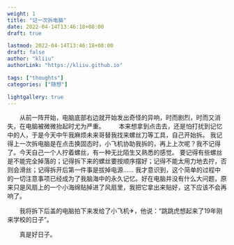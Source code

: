 ```yaml
---
weight: 1
title: "记一次拆电脑"
date: 2022-04-14T13:46:18+08:00
draft: true

lastmod: 2022-04-14T13:46:18+08:00
draft: false
author: "kliiu"
authorLink: "https://kliiu.github.io"

tags: ["thoughts"]
categories: ["随想"]

lightgallery: true
---
```

&emsp;&emsp;从前一阵开始，电脑底部右边就开始发出奇怪的异响，时而剧烈，时而又消失，在电脑被微微抬起时尤为严重。<!--more-->
&emsp;&emsp;本来想拿到点击去，还是怕打扰到记忆中的人，于是今天中午我麻烦未来哥替我找来螺丝刀等工具，自己开始拆。
我记得上一次拆电脑是在点击换固态时，小飞机协助我拆的，再上上次呢？我不记得了。今天自己一个人拧着螺丝，有一种无比陌生又熟悉的感觉。
要记得有些螺丝是不能完全掉落的；记得拆下来的螺丝要按顺序摆好；记得不能太用力地去拧，否则会滑丝；记得拆开后第一件事是拔掉电源......
我才意识到，这个简单的过程中的一切注意事项已经成为了我脑海中的永久记忆。好在电脑并没有什么大问题，原来只是风扇上的一个小海绵贴掉进了风扇里，我把它拿出来贴好，这下应该不会再响了。

&emsp;&emsp;我将拆下后盖的电脑拍下来发给了小飞机✈，他说：“跳跳虎想起来了19年刚来学校的日子”。

&emsp;&emsp;真是好日子。
    
